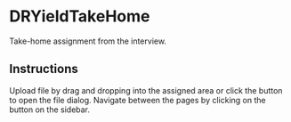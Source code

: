 # DRYieldTakeHome

Take-home assignment from the interview.

## Instructions

Upload file by drag and dropping into the assigned area or click the button to open the file dialog. Navigate between the pages by clicking on the button on the sidebar.

